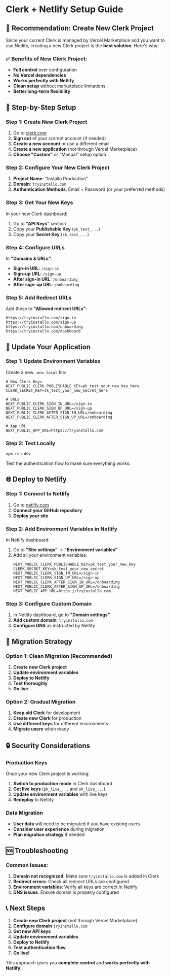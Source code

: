 # Clerk + Netlify Setup Guide

## 🎯 **Recommendation: Create New Clerk Project**

Since your current Clerk is managed by Vercel Marketplace and you want to use Netlify, creating a new Clerk project is the **best solution**. Here's why:

### ✅ **Benefits of New Clerk Project:**
- **Full control** over configuration
- **No Vercel dependencies** 
- **Works perfectly with Netlify**
- **Clean setup** without marketplace limitations
- **Better long-term flexibility**

## 🚀 **Step-by-Step Setup**

### Step 1: Create New Clerk Project
1. Go to [clerk.com](https://clerk.com)
2. **Sign out** of your current account (if needed)
3. **Create a new account** or use a different email
4. **Create a new application** (not through Vercel Marketplace)
5. **Choose "Custom"** or "Manual" setup option

### Step 2: Configure Your New Clerk Project
1. **Project Name**: "Installo Production"
2. **Domain**: `tryinstallo.com`
3. **Authentication Methods**: Email + Password (or your preferred methods)

### Step 3: Get Your New Keys
In your new Clerk dashboard:
1. Go to **"API Keys"** section
2. Copy your **Publishable Key** (`pk_test_...`)
3. Copy your **Secret Key** (`sk_test_...`)

### Step 4: Configure URLs
In **"Domains & URLs"**:
- **Sign-in URL**: `/sign-in`
- **Sign-up URL**: `/sign-up`
- **After sign-in URL**: `/onboarding`
- **After sign-up URL**: `/onboarding`

### Step 5: Add Redirect URLs
Add these to **"Allowed redirect URLs"**:
```
https://tryinstallo.com/sign-in
https://tryinstallo.com/sign-up
https://tryinstallo.com/onboarding
https://tryinstallo.com/dashboard
```

## 🔧 **Update Your Application**

### Step 1: Update Environment Variables
Create a new `.env.local` file:
```env
# New Clerk Keys
NEXT_PUBLIC_CLERK_PUBLISHABLE_KEY=pk_test_your_new_key_here
CLERK_SECRET_KEY=sk_test_your_new_secret_here

# URLs
NEXT_PUBLIC_CLERK_SIGN_IN_URL=/sign-in
NEXT_PUBLIC_CLERK_SIGN_UP_URL=/sign-up
NEXT_PUBLIC_CLERK_AFTER_SIGN_IN_URL=/onboarding
NEXT_PUBLIC_CLERK_AFTER_SIGN_UP_URL=/onboarding

# App URL
NEXT_PUBLIC_APP_URL=https://tryinstallo.com
```

### Step 2: Test Locally
```bash
npm run dev
```
Test the authentication flow to make sure everything works.

## 🌐 **Deploy to Netlify**

### Step 1: Connect to Netlify
1. Go to [netlify.com](https://netlify.com)
2. **Connect your GitHub repository**
3. **Deploy your site**

### Step 2: Add Environment Variables in Netlify
In Netlify dashboard:
1. Go to **"Site settings"** → **"Environment variables"**
2. Add all your environment variables:
   ```
   NEXT_PUBLIC_CLERK_PUBLISHABLE_KEY=pk_test_your_new_key
   CLERK_SECRET_KEY=sk_test_your_new_secret
   NEXT_PUBLIC_CLERK_SIGN_IN_URL=/sign-in
   NEXT_PUBLIC_CLERK_SIGN_UP_URL=/sign-up
   NEXT_PUBLIC_CLERK_AFTER_SIGN_IN_URL=/onboarding
   NEXT_PUBLIC_CLERK_AFTER_SIGN_UP_URL=/onboarding
   NEXT_PUBLIC_APP_URL=https://tryinstallo.com
   ```

### Step 3: Configure Custom Domain
1. In Netlify dashboard, go to **"Domain settings"**
2. **Add custom domain**: `tryinstallo.com`
3. **Configure DNS** as instructed by Netlify

## 🎯 **Migration Strategy**

### Option 1: Clean Migration (Recommended)
1. **Create new Clerk project**
2. **Update environment variables**
3. **Deploy to Netlify**
4. **Test thoroughly**
5. **Go live**

### Option 2: Gradual Migration
1. **Keep old Clerk** for development
2. **Create new Clerk** for production
3. **Use different keys** for different environments
4. **Migrate users** when ready

## 🔒 **Security Considerations**

### Production Keys
Once your new Clerk project is working:
1. **Switch to production mode** in Clerk dashboard
2. **Get live keys** (`pk_live_...` and `sk_live_...`)
3. **Update environment variables** with live keys
4. **Redeploy** to Netlify

### Data Migration
- **User data** will need to be migrated if you have existing users
- **Consider user experience** during migration
- **Plan migration strategy** if needed

## 🆘 **Troubleshooting**

### Common Issues:
1. **Domain not recognized**: Make sure `tryinstallo.com` is added in Clerk
2. **Redirect errors**: Check all redirect URLs are configured
3. **Environment variables**: Verify all keys are correct in Netlify
4. **DNS issues**: Ensure domain is properly configured

## 📞 **Next Steps**

1. **Create new Clerk project** (not through Vercel Marketplace)
2. **Configure domain** `tryinstallo.com`
3. **Get new API keys**
4. **Update environment variables**
5. **Deploy to Netlify**
6. **Test authentication flow**
7. **Go live!**

This approach gives you **complete control** and **works perfectly with Netlify**!
